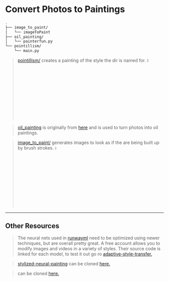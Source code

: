 # Convert Photos to Paintings #

```sh
.
├── image_to_paint/
│   └── imageToPaint
├── oil_painting/
│   └── painterfun.py
└── pointillism/
    └── main.py
```

> [pointillism/](./pointillism/) creates a painting of the style the dir is named for. <img src="../../figs/paintings/IMG_3477_1_drawing.jpg" width="5%">

> [oil_painting](./oil_painting/) is originally from [here](https://github.com/ctmakro/opencv_playground) and is used to turn photos into oil paintings.

> [image_to_paint/](./image_to_paint/) generates images to look as if the are being built up by brush strokes. <img src="../../figs/paintings/IMG_3477_1_image_to_paint.jpg" width="5%">


----
## Other Resources ##

> The neural nets used in [runwayml](https://app.runwayml.com/) need to be optimized using newer techniques, but are overall pretty great.  A free account allows you to modify images and videos in a variety of styles.  Their source code is linked for each model, to test it out go ro [adaptive-style-transfer.](https://github.com/CompVis/adaptive-style-transfer)


> [stylized-neural-painting](https://github.com/jiupinjia/stylized-neural-painting) can be cloned [here.](https://github.com/jiupinjia/stylized-neural-painting)

> [](https://github.com/ctmakro/opencv_playground) can be cloned [here.](https://github.com/ctmakro/opencv_playground)